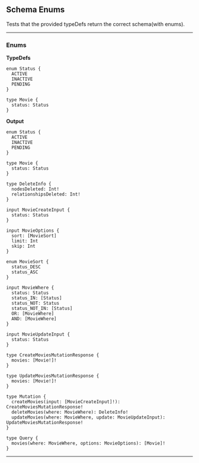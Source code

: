 ## Schema Enums

Tests that the provided typeDefs return the correct schema(with enums).

---

### Enums

**TypeDefs**

```typedefs-input
enum Status {
  ACTIVE
  INACTIVE
  PENDING
}

type Movie {
  status: Status
}
```

**Output**

```schema-output
enum Status {
  ACTIVE
  INACTIVE
  PENDING
}

type Movie {
  status: Status
}

type DeleteInfo {
  nodesDeleted: Int!
  relationshipsDeleted: Int!
}

input MovieCreateInput {
  status: Status
}

input MovieOptions {
  sort: [MovieSort]
  limit: Int
  skip: Int
}

enum MovieSort {
  status_DESC
  status_ASC
}

input MovieWhere {
  status: Status
  status_IN: [Status]
  status_NOT: Status
  status_NOT_IN: [Status]
  OR: [MovieWhere]
  AND: [MovieWhere]
}

input MovieUpdateInput {
  status: Status
}

type CreateMoviesMutationResponse {
  movies: [Movie!]!
}

type UpdateMoviesMutationResponse {
  movies: [Movie!]!
}

type Mutation {
  createMovies(input: [MovieCreateInput]!): CreateMoviesMutationResponse!
  deleteMovies(where: MovieWhere): DeleteInfo!
  updateMovies(where: MovieWhere, update: MovieUpdateInput): UpdateMoviesMutationResponse!
}

type Query {
  movies(where: MovieWhere, options: MovieOptions): [Movie]!
}
```

---
